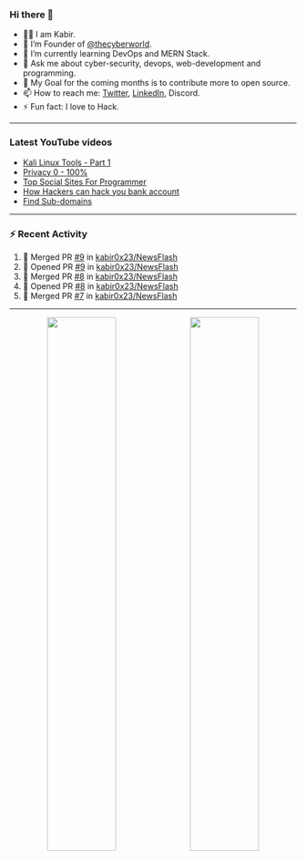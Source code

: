 ### Hi there 👋
- 👨‍💻 I am Kabir.
- 🔭 I’m Founder of [@thecyberworld](https://github.com/thecyberworld).
- 🌱 I’m currently learning DevOps and MERN Stack.
- 💬 Ask me about cyber-security, devops, web-development and programming.
- 🥅 My Goal for the coming months is to contribute more to open source.
- 📫 How to reach me: [Twitter](https://www.twitter.com/kabir0x23), [LinkedIn](https://Linkedin.com/in/kabir0x23/), Discord.
- ⚡ Fun fact: I love to Hack.
 
<!-- --- -->
<!-- ## 🤝 Connect with me:

<a href="https://www.linkedin.com/in/kabir0x23/"><img align="left" src="images/linkedin.png" alt="Kabir | LinkedIn" width="42px"/></a>
<a href="https://twitter.com/kabir0x23"><img align="left" src="images/twitter.png" alt="Kabir | Twitter" width="42px"/></a>
<br />
<br />
 -->

---

### Latest YouTube videos
<!-- YOUTUBE-VIDEOS-LIST:START -->
- [Kali Linux Tools - Part 1](https://www.youtube.com/watch?v=1fxlLmuOlTw)
- [Privacy 0 - 100%](https://www.youtube.com/watch?v=klimIwTRZ4g)
- [Top Social Sites For Programmer](https://www.youtube.com/watch?v=vaFFdqf4jE8)
- [How Hackers can hack you bank account](https://www.youtube.com/watch?v=ub4kcehi9o8)
- [Find Sub-domains](https://www.youtube.com/watch?v=pthWoAV6Hk8)
<!-- YOUTUBE-VIDEOS-LIST:END -->

---

### :zap: Recent Activity
<!--START_SECTION:activity-->
1. 🎉 Merged PR [#9](https://github.com/kabir0x23/NewsFlash/pull/9) in [kabir0x23/NewsFlash](https://github.com/kabir0x23/NewsFlash)
2. 💪 Opened PR [#9](https://github.com/kabir0x23/NewsFlash/pull/9) in [kabir0x23/NewsFlash](https://github.com/kabir0x23/NewsFlash)
3. 🎉 Merged PR [#8](https://github.com/kabir0x23/NewsFlash/pull/8) in [kabir0x23/NewsFlash](https://github.com/kabir0x23/NewsFlash)
4. 💪 Opened PR [#8](https://github.com/kabir0x23/NewsFlash/pull/8) in [kabir0x23/NewsFlash](https://github.com/kabir0x23/NewsFlash)
5. 🎉 Merged PR [#7](https://github.com/kabir0x23/NewsFlash/pull/7) in [kabir0x23/NewsFlash](https://github.com/kabir0x23/NewsFlash)
<!--END_SECTION:activity-->

---

<p align="center">
  <img width="49%" src="https://github-readme-stats.vercel.app/api?username=kabir0x23&count_private=true&theme=dark&show_icons=true" />
  <img width="49%" src="https://github-readme-streak-stats.herokuapp.com/?user=kabir0x23&theme=dark&count_private=true" />
</p>

<!-- ---

<p align = "center">
 <img width="99%" src="https://activity-graph.herokuapp.com/graph?username=kabir0x23&theme=xcode">
</p>  
 -->
